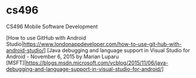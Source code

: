 # cs496
CS496 Mobile Software Development


[How to use GitHub with Android Studio|https://www.londonappdeveloper.com/how-to-use-git-hub-with-android-studio/]
[Java debugging and language support in Visual Studio for Android - November 6, 2015 by Marian Luparu [MSFT]|https://blogs.msdn.microsoft.com/vcblog/2015/11/06/java-debugging-and-language-support-in-visual-studio-for-android/]
